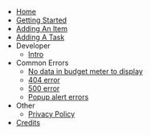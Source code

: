 * [Home](#)
* [Getting Started](#)
* [Adding An Item](#)
* [Adding A Task](#)
* Developer
  * [Intro](#)
* Common Errors
  * [No data in budget meter to display](#)
  * [404 error](#)
  * [500 error](#)
  * [Popup alert errors](#)
* Other
  * [Privacy Policy](#)
* [Credits](#)
